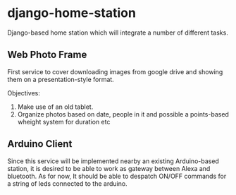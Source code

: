 # django-home-station
Django-based home station which will integrate a number of different tasks.

## Web Photo Frame
First service to cover downloading images from google drive and showing them on a presentation-style format.

Objectives:
1. Make use of an old tablet.
2. Organize photos based on date, people in it and possible a points-based wheight system for duration etc


## Arduino Client
Since this service will be implemented nearby an existing Arduino-based station, it is desired to be able to work as gateway between Alexa and bluetooth.
As for now, It should be able to despatch ON/OFF commands for a string of leds connected to the arduino.
